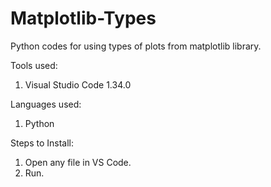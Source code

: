 # Matplotlib-Types
Python codes for using types of plots from matplotlib library.

Tools used:
1. Visual Studio Code 1.34.0

Languages used:
1. Python

Steps to Install:
1. Open any file in VS Code.
2. Run.
